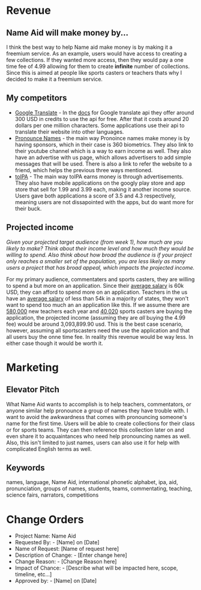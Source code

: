 # Revenue

## Name Aid will make money by...

I think the best way to help Name aid make money is by making it a freemium service. As an example, users would have access to creating a few collections. If they wanted more access, then they would pay a one time fee of 4.99 allowing for them to create **infinite** number of collections. Since this is aimed at people like sports casters or teachers thats why I decided to make it a freemium service.

## My competitors

- [Google Translate](https://translate.google.com/) - In the [docs](https://cloud.google.com/translate/docs/) for Google translate api they offer around 300 USD in credits to use the api for free. After that it costs around 20 dollars per one million characters. Some applications use their api to translate their website into other languages.
- [Pronounce Names](https://www.pronouncenames.com/) - the main way Pronoince names make money is by having sponsors, which in their case is 360 biometrics. They also link to their youtube channel which is a way to earn income as well. They also have an advertise with us page, which allows advertisers to add simple messages that will be used. There is also a link to refer the website to a friend, which helps the previous three ways mentioned.
- [toIPA](https://tophonetics.com/) - The main way toIPA earns money is through advertisements. They also have mobile applications on the googly play store and app store that sell for 1.99 and 3.99 each, making it another income source. Users gave both applications a score of 3.5 and 4.3 respectively, meaning users are not dissapointed with the apps, but do want more for their buck.

## Projected income

_Given your projected target audience (from week 1), how much are you likely to make? Think about their income level and how much they would be willing to spend. Also think about how broad the audience is if your project only reaches a smaller set of the population, you are less likely as many users a project that has broad appeal, which impacts the projected income._

For my primary audience, commentaters and sports casters, they are willing to spend a but more on an application. Since their [average salary](https://www.payscale.com/research/US/Job=Sportscaster/Salary) is 60k USD, they can afford to spend more on an application. Teachers in the us have an [average salary](http://money.com/money/5287489/average-teacher-salary-by-state/) of less than 54k in a majority of states, they won't want to spend too much an an application like this. If we assume there are [580,000](https://nces.ed.gov/programs/coe/analysis/2005-sa02.asp) new teachers each year and [40,020](https://www.sports-management-degrees.com/job-profiles/sports-broadcaster/) sports casters are buying the application, the projected income (assuming they are _all_ buying the 4.99 fee) would be around 3,093,899.90 usd. This is the best case scenario, however, assuming all sportscasters need the use the application and that all users buy the onne time fee. In reality this revenue would be way less. In either case though it would be worth it.

# Marketing

## Elevator Pitch

What Name Aid wants to accomplish is to help teachers, commentators, or anyone similar help pronounce a group of names they have trouble with. I want to avoid the awkwardness that comes with pronouncing someone's name for the first time. Users will be able to create collections for their class or for sports teams. They can then reference this collection later on and even share it to acquaintances who need help pronouncing names as well. Also, this isn't limited to just names, users can also use it for help with complicated English terms as well.

## Keywords

names, language, Name Aid, international phonetic alphabet, ipa, aid, pronunciation, groups of names, students, teams, commentating, teaching, science fairs, narrators, competitions

# Change Orders

- Project Name: Name Aid
- Requested By: - [Name] on [Date]
- Name of Request: [Name of request here]
- Description of Change: - [Enter change here]
- Change Reason: - [Change Reason here]
- Impact of Chance: - [Describe what will be impacted here, scope, timeline, etc...]
- Approved by: - [Name] on [Date]
